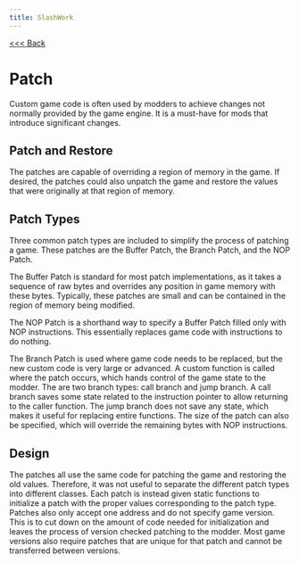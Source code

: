 ```yaml
---
title: SlashWork
---
```

[<<< Back](../)

# Patch
Custom game code is often used by modders to achieve changes not normally provided by the game engine. It is a must-have for mods that introduce significant changes.

## Patch and Restore
The patches are capable of overriding a region of memory in the game. If desired, the patches could also unpatch the game and restore the values that were originally at that region of memory.

## Patch Types
Three common patch types are included to simplify the process of patching a game. These patches are the Buffer Patch, the Branch Patch, and the NOP Patch.

The Buffer Patch is standard for most patch implementations, as it takes a sequence of raw bytes and overrides any position in game memory with these bytes. Typically, these patches are small and can be contained in the region of memory being modified.

The NOP Patch is a shorthand way to specify a Buffer Patch filled only with NOP instructions. This essentially replaces game code with instructions to do nothing.

The Branch Patch is used where game code needs to be replaced, but the new custom code is very large or advanced. A custom function is called where the patch occurs, which hands control of the game state to the modder. The are two branch types: call branch and jump branch. A call branch saves some state related to the instruction pointer to allow returning to the caller function. The jump branch does not save any state, which makes it useful for replacing entire functions. The size of the patch can also be specified, which will override the remaining bytes with NOP instructions.

## Design
The patches all use the same code for patching the game and restoring the old values. Therefore, it was not useful to separate the different patch types into different classes. Each patch is instead given static functions to initialize a patch with the proper values corresponding to the patch type. Patches also only accept one address and do not specify game version. This is to cut down on the amount of code needed for initialization and leaves the process of version checked patching to the modder. Most game versions also require patches that are unique for that patch and cannot be transferred between versions.
